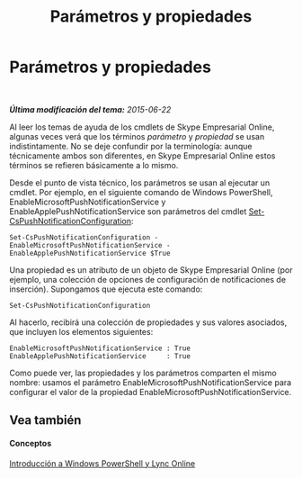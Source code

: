 ﻿---
title: Parámetros y propiedades
TOCTitle: Parámetros y propiedades
ms:assetid: 65348f95-f4d4-40cd-8869-f9d72643792d
ms:mtpsurl: https://technet.microsoft.com/es-es/library/Dn362796(v=OCS.15)
ms:contentKeyID: 56271303
ms.date: 06/02/2017
mtps_version: v=OCS.15
ms.translationtype: HT
---

# Parámetros y propiedades

 

_**Última modificación del tema:** 2015-06-22_

Al leer los temas de ayuda de los cmdlets de Skype Empresarial Online, algunas veces verá que los términos *parámetro* y *propiedad* se usan indistintamente. No se deje confundir por la terminología: aunque técnicamente ambos son diferentes, en Skype Empresarial Online estos términos se refieren básicamente a lo mismo.

Desde el punto de vista técnico, los parámetros se usan al ejecutar un cmdlet. Por ejemplo, en el siguiente comando de Windows PowerShell, EnableMicrosoftPushNotificationService y EnableApplePushNotificationService son parámetros del cmdlet [Set-CsPushNotificationConfiguration](set-cspushnotificationconfiguration.md):

    Set-CsPushNotificationConfiguration -EnableMicrosoftPushNotificationService -EnableApplePushNotificationService $True

Una propiedad es un atributo de un objeto de Skype Empresarial Online (por ejemplo, una colección de opciones de configuración de notificaciones de inserción). Supongamos que ejecuta este comando:

    Set-CsPushNotificationConfiguration

Al hacerlo, recibirá una colección de propiedades y sus valores asociados, que incluyen los elementos siguientes:

    EnableMicrosoftPushNotificationService : True
    EnableApplePushNotificationService     : True

Como puede ver, las propiedades y los parámetros comparten el mismo nombre: usamos el parámetro EnableMicrosoftPushNotificationService para configurar el valor de la propiedad EnableMicrosoftPushNotificationService.

## Vea también

#### Conceptos

[Introducción a Windows PowerShell y Lync Online](an-introduction-to-windows-powershell-and-skype-for-business-online.md)

